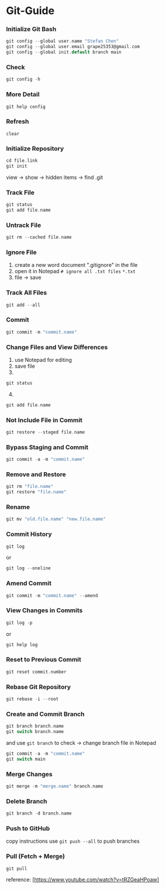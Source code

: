 # Git-Guide

### Initialize Git Bash
```c
git config --global user.name "Stefan Chen"
git config --global user.email grape25353@gmail.com
git config --global init.default branch main
```
### Check
```c
git config -h
```
### More Detail
```c
git help config
```
### Refresh
```
clear
```
### Initialize Repository
```c
cd file.link
git init
```
view &rarr; show &rarr; hidden items &rarr; find .git
### Track File
```c
git status
git add file.name
```
### Untrack File
```c
git rm --cached file.name
```
### Ignore File
1. create a new word document ".gitignore" in the file
2. open it in Notepad
`# ignore all .txt files`
`*.txt`
3. file &rarr; save
### Track All Files
```c
git add --all
```
### Commit
```c
git commit -m "commit.name"
```
### Change Files and View Differences
1. use Notepad for editing
2. save file
3. 
```c 
git status
```
4. 
```c
git add file.name
```
### Not Include File in Commit
```c
git restore --staged file.name
```
### Bypass Staging and Commit
```c
git commit -a -m "commit.name"
```
### Remove and Restore
```c
git rm "file.name"
git restore "file.name"
```
### Rename 
```c
git mv "old.file.name" "new.file.name"
```
### Commit History
```c
git log
```
or
```c
git log --oneline
```
### Amend Commit
```c
git commit -m "commit.name" --amend
```
### View Changes in Commits
```c
git log -p
```
or
```c
git help log
```
### Reset to Previous Commit
```c
git reset commit.number
```
### Rebase Git Repository
```c
git rebase -i --root
```
### Create and Commit Branch 
```c
git branch branch.name
git switch branch.name
```
and use `git branch` to check
&rarr; change branch file in Notepad
```c
git commit -a -m "commit.name"
git switch main
```
### Merge Changes
```c
git merge -m "merge.name" branch.name
```
### Delete Branch
```c
git branch -d branch.name
```
### Push to GitHub
copy instructions 
use `git push --all` to push branches

### Pull (Fetch + Merge)
```c
git pull
```
reference: [https://www.youtube.com/watch?v=tRZGeaHPoaw]
